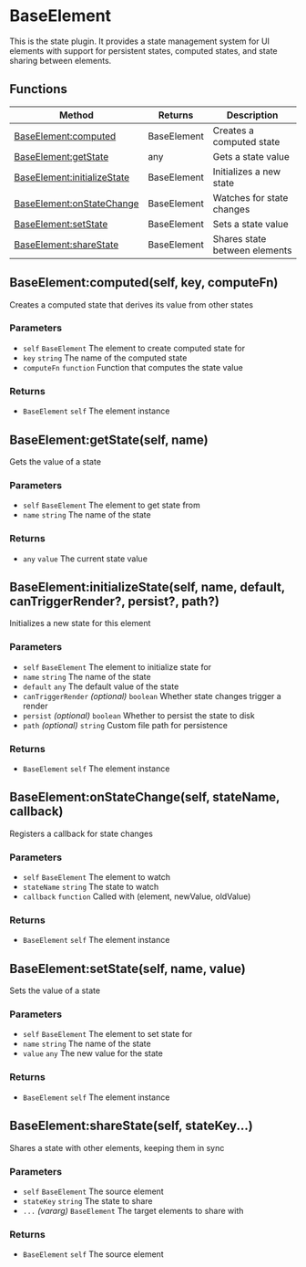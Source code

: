 # BaseElement
This is the state plugin. It provides a state management system for UI elements with support for
persistent states, computed states, and state sharing between elements.

## Functions

|Method|Returns|Description|
|---|---|---|
|[BaseElement:computed](#baseelement-computed)|BaseElement|Creates a computed state
|[BaseElement:getState](#baseelement-getstate)|any|Gets a state value
|[BaseElement:initializeState](#baseelement-initializestate)|BaseElement|Initializes a new state
|[BaseElement:onStateChange](#baseelement-onstatechange)|BaseElement|Watches for state changes
|[BaseElement:setState](#baseelement-setstate)|BaseElement|Sets a state value
|[BaseElement:shareState](#baseelement-sharestate)|BaseElement|Shares state between elements


## BaseElement:computed(self, key, computeFn)
Creates a computed state that derives its value from other states

### Parameters
* `self` `BaseElement` The element to create computed state for
* `key` `string` The name of the computed state
* `computeFn` `function` Function that computes the state value

### Returns
* `BaseElement` `self` The element instance

## BaseElement:getState(self, name)
Gets the value of a state

### Parameters
* `self` `BaseElement` The element to get state from
* `name` `string` The name of the state

### Returns
* `any` `value` The current state value

## BaseElement:initializeState(self, name, default, canTriggerRender?, persist?, path?)
Initializes a new state for this element

### Parameters
* `self` `BaseElement` The element to initialize state for
* `name` `string` The name of the state
* `default` `any` The default value of the state
* `canTriggerRender` *(optional)* `boolean` Whether state changes trigger a render
* `persist` *(optional)* `boolean` Whether to persist the state to disk
* `path` *(optional)* `string` Custom file path for persistence

### Returns
* `BaseElement` `self` The element instance

## BaseElement:onStateChange(self, stateName, callback)
Registers a callback for state changes

### Parameters
* `self` `BaseElement` The element to watch
* `stateName` `string` The state to watch
* `callback` `function` Called with (element, newValue, oldValue)

### Returns
* `BaseElement` `self` The element instance

## BaseElement:setState(self, name, value)
Sets the value of a state

### Parameters
* `self` `BaseElement` The element to set state for
* `name` `string` The name of the state
* `value` `any` The new value for the state

### Returns
* `BaseElement` `self` The element instance

## BaseElement:shareState(self, stateKey...)
Shares a state with other elements, keeping them in sync

### Parameters
* `self` `BaseElement` The source element
* `stateKey` `string` The state to share
* `...` *(vararg)* `BaseElement` The target elements to share with

### Returns
* `BaseElement` `self` The source element



